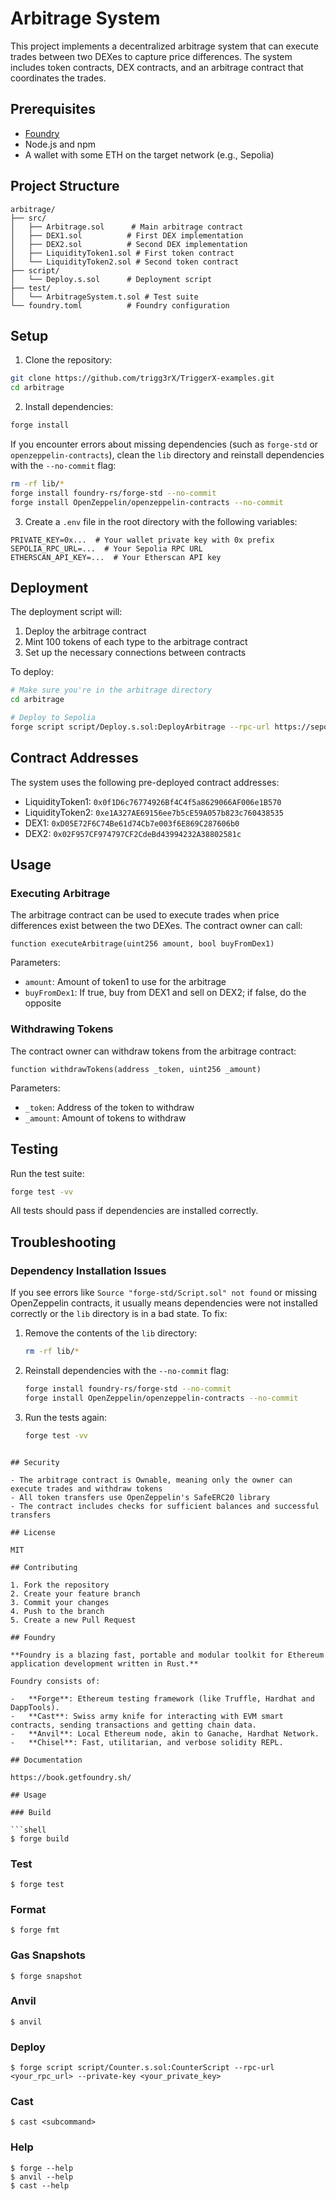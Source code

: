 # Arbitrage System

This project implements a decentralized arbitrage system that can execute trades between two DEXes to capture price differences. The system includes token contracts, DEX contracts, and an arbitrage contract that coordinates the trades.

## Prerequisites

- [Foundry](https://book.getfoundry.sh/getting-started/installation)
- Node.js and npm
- A wallet with some ETH on the target network (e.g., Sepolia)

## Project Structure

```
arbitrage/
├── src/
│   ├── Arbitrage.sol      # Main arbitrage contract
│   ├── DEX1.sol          # First DEX implementation
│   ├── DEX2.sol          # Second DEX implementation
│   ├── LiquidityToken1.sol # First token contract
│   └── LiquidityToken2.sol # Second token contract
├── script/
│   └── Deploy.s.sol      # Deployment script
├── test/
│   └── ArbitrageSystem.t.sol # Test suite
└── foundry.toml          # Foundry configuration
```

## Setup

1. Clone the repository:
```bash
git clone https://github.com/trigg3rX/TriggerX-examples.git
cd arbitrage
```

2. Install dependencies:
```bash
forge install
```

If you encounter errors about missing dependencies (such as `forge-std` or `openzeppelin-contracts`), clean the `lib` directory and reinstall dependencies with the `--no-commit` flag:

```bash
rm -rf lib/*
forge install foundry-rs/forge-std --no-commit
forge install OpenZeppelin/openzeppelin-contracts --no-commit
```

3. Create a `.env` file in the root directory with the following variables:
```env
PRIVATE_KEY=0x...  # Your wallet private key with 0x prefix
SEPOLIA_RPC_URL=...  # Your Sepolia RPC URL
ETHERSCAN_API_KEY=...  # Your Etherscan API key
```

## Deployment

The deployment script will:
1. Deploy the arbitrage contract
2. Mint 100 tokens of each type to the arbitrage contract
3. Set up the necessary connections between contracts

To deploy:

```bash
# Make sure you're in the arbitrage directory
cd arbitrage

# Deploy to Sepolia
forge script script/Deploy.s.sol:DeployArbitrage --rpc-url https://sepolia.base.org --broadcast
```

## Contract Addresses

The system uses the following pre-deployed contract addresses:

- LiquidityToken1: `0x0f1D6c76774926Bf4C4f5a8629066AF006e1B570`
- LiquidityToken2: `0xe1A327AE69156ee7b5cE59A057b823c760438535`
- DEX1: `0xD05E72F6C74Be61d74Cb7e003f6E869C287606b0`
- DEX2: `0x02F957CF974797CF2CdeBd43994232A38802581c`

## Usage

### Executing Arbitrage

The arbitrage contract can be used to execute trades when price differences exist between the two DEXes. The contract owner can call:

```solidity
function executeArbitrage(uint256 amount, bool buyFromDex1)
```

Parameters:
- `amount`: Amount of token1 to use for the arbitrage
- `buyFromDex1`: If true, buy from DEX1 and sell on DEX2; if false, do the opposite

### Withdrawing Tokens

The contract owner can withdraw tokens from the arbitrage contract:

```solidity
function withdrawTokens(address _token, uint256 _amount)
```

Parameters:
- `_token`: Address of the token to withdraw
- `_amount`: Amount of tokens to withdraw

## Testing

Run the test suite:

```bash
forge test -vv
```

All tests should pass if dependencies are installed correctly.

## Troubleshooting

### Dependency Installation Issues

If you see errors like `Source "forge-std/Script.sol" not found` or missing OpenZeppelin contracts, it usually means dependencies were not installed correctly or the `lib` directory is in a bad state. To fix:

1. Remove the contents of the `lib` directory:
   ```bash
   rm -rf lib/*
   ```
2. Reinstall dependencies with the `--no-commit` flag:
   ```bash
   forge install foundry-rs/forge-std --no-commit
   forge install OpenZeppelin/openzeppelin-contracts --no-commit
   ```
3. Run the tests again:
   ```bash
   forge test -vv
```

## Security

- The arbitrage contract is Ownable, meaning only the owner can execute trades and withdraw tokens
- All token transfers use OpenZeppelin's SafeERC20 library
- The contract includes checks for sufficient balances and successful transfers

## License

MIT

## Contributing

1. Fork the repository
2. Create your feature branch
3. Commit your changes
4. Push to the branch
5. Create a new Pull Request

## Foundry

**Foundry is a blazing fast, portable and modular toolkit for Ethereum application development written in Rust.**

Foundry consists of:

-   **Forge**: Ethereum testing framework (like Truffle, Hardhat and DappTools).
-   **Cast**: Swiss army knife for interacting with EVM smart contracts, sending transactions and getting chain data.
-   **Anvil**: Local Ethereum node, akin to Ganache, Hardhat Network.
-   **Chisel**: Fast, utilitarian, and verbose solidity REPL.

## Documentation

https://book.getfoundry.sh/

## Usage

### Build

```shell
$ forge build
```

### Test

```shell
$ forge test
```

### Format

```shell
$ forge fmt
```

### Gas Snapshots

```shell
$ forge snapshot
```

### Anvil

```shell
$ anvil
```

### Deploy

```shell
$ forge script script/Counter.s.sol:CounterScript --rpc-url <your_rpc_url> --private-key <your_private_key>
```

### Cast

```shell
$ cast <subcommand>
```

### Help

```shell
$ forge --help
$ anvil --help
$ cast --help
```
